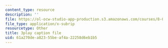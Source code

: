 ```yaml
---
content_type: resource
description: ''
file: https://ol-ocw-studio-app-production.s3.amazonaws.com/courses/8-04-quantum-physics-i-spring-2016/61a270dea82355beaf4a22258d6eb1b5_KfbvrGt3MlI.vtt
file_type: application/x-subrip
resourcetype: Other
title: 3play caption file
uid: 61a270de-a823-55be-af4a-22258d6eb1b5
---
```

